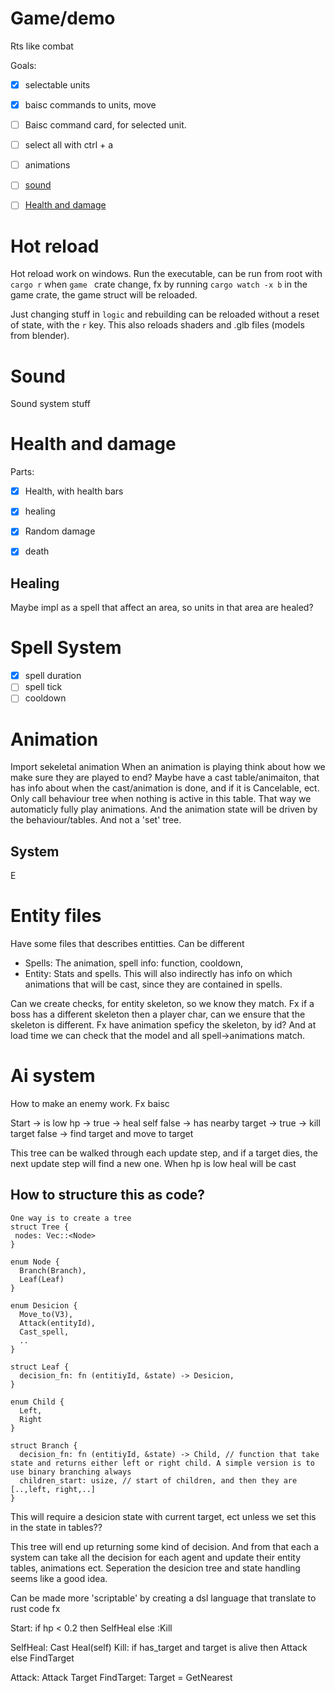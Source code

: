 # Game/demo

Rts like combat



Goals:
* [x] selectable units
* [x] baisc commands to units, move
* [ ] Baisc command card, for selected unit.
* [ ] select all with ctrl + a
* [ ] animations
* [ ] [sound](#sound)
* [ ] [Health and damage](#health)



# Hot reload
Hot reload work on windows. Run the executable, can be run from root with `cargo r` when `game ` crate change, fx by running `cargo watch -x b` in the game crate, the game struct will be reloaded.

Just changing stuff in `logic` and rebuilding can be reloaded without a reset of state, with the `r` key. This also reloads shaders and .glb files (models from blender).


# <a name="sound"></a> Sound

Sound system stuff


# Health and damage <a name="health"></a>
Parts:
* [x] Health, with health bars
* [x] healing
* [x] Random damage
* [x] death


## Healing
Maybe impl as a spell that affect an area, so units in that area are healed?


# Spell System
* [x] spell duration
* [ ] spell tick
* [ ] cooldown

# Animation
Import sekeletal animation
When an animation is playing think about how we make sure they are played to end?
Maybe have a cast table/animaiton, that has info about when the cast/animation is done, and if it is Cancelable, ect.
Only call behaviour tree when nothing is active in this table. That way we automaticly fully play animations.
And the animation state will be driven by the behaviour/tables. And not a 'set' tree.


## System
E

# Entity files
Have some files that describes entitties.
Can be different
* Spells: The animation, spell info: function, cooldown,
* Entity: Stats and spells. This will also indirectly has info on which animations that will be cast, since they are contained in spells.

Can we create checks, for entity skeleton, so we know they match. Fx if a boss has a different skeleton then a player char, can we ensure that the skeleton is different. Fx have animation speficy the skeleton, by id? And at load time we can check that the model and all spell->animations match.



# Ai system

How to make an enemy work. Fx baisc

Start ->
  is low hp ->
    true -> heal self
    false ->
       has nearby target ->
         true -> kill target
         false -> find target and move to target


This tree can be walked through each update step, and if a target dies, the next update step will find a new one.
When hp is low heal will be cast

## How to structure this as code?
```
One way is to create a tree
struct Tree {
 nodes: Vec::<Node>
}

enum Node {
  Branch(Branch),
  Leaf(Leaf)
}

enum Desicion {
  Move_to(V3),
  Attack(entityId),
  Cast_spell,
  ..
}

struct Leaf {
  decision_fn: fn (entitiyId, &state) -> Desicion,
}

enum Child {
  Left,
  Right
}

struct Branch {
  decision_fn: fn (entitiyId, &state) -> Child, // function that take state and returns either left or right child. A simple version is to use binary branching always
  children_start: usize, // start of children, and then they are [..,left, right,..]
}
```


This will require a desicion state with current target, ect unless we set this in the state in tables??

This tree will end up returning some kind of decision.
And from that each a system can take all the decision for each agent and update their entity tables, animations ect.
Seperation the desicion tree and state handling seems like a good idea.


Can be made more 'scriptable' by creating a dsl language that translate to rust code fx

Start: if hp < 0.2 then SelfHeal else :Kill

SelfHeal: Cast Heal(self)
Kill: if has_target and target is alive then Attack else FindTarget

Attack: Attack Target
FindTarget: Target = GetNearest
